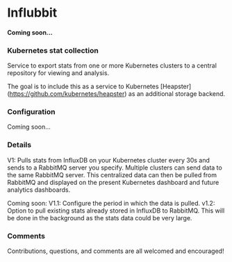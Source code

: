 # Influbbit
#### Coming soon...

### Kubernetes stat collection 

Service to export stats from one or more Kubernetes clusters to a central repository for viewing and analysis. 

The goal is to include this as a service to Kubernetes [Heapster] (https://github.com/kubernetes/heapster) as an additional storage backend.  

### Configuration

Coming soon...

### Details

V1: Pulls stats from InfluxDB on your Kubernetes cluster every 30s and sends to a RabbitMQ server you specify. Multiple clusters can send data to the same RabbitMQ server.
This centralized data can then be pulled from RabbitMQ and displayed on the present Kubernetes dashboard and future analytics dashboards.

Coming soon:
V1.1: Configure the period in which the data is pulled.
v1.2: Option to pull existing stats already stored in InfluxDB to RabbitMQ. This will be done in the background as the stats data could be very large. 

### Comments

Contributions, questions, and comments are all welcomed and encouraged!

